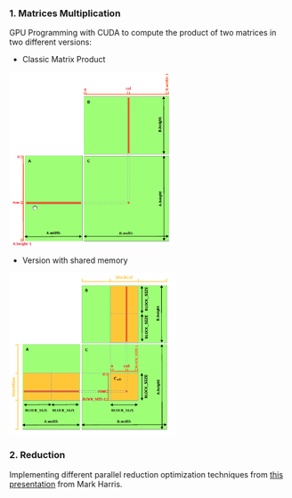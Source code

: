 ### 1. Matrices Multiplication  
GPU Programming with CUDA to compute the product of two matrices in two different versions:
* Classic Matrix Product  
<img src="../images/classic_product.PNG" width="300"/>  
  
* Version with shared memory  
<img src="../images/shared_memory_product.PNG" width="300"/>

### 2. Reduction    
Implementing different parallel reduction optimization techniques from [this presentation](https://developer.download.nvidia.com/assets/cuda/files/reduction.pdf) from Mark Harris.
